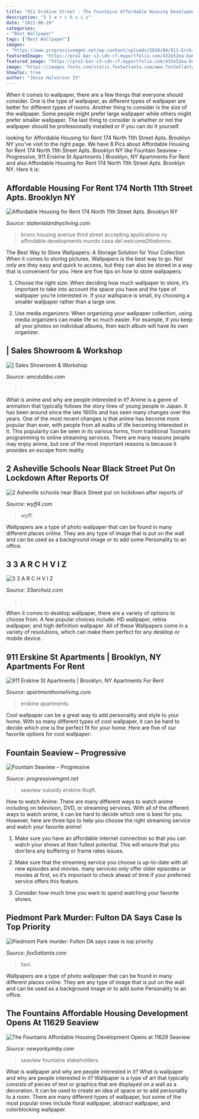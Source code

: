 ```yaml
---
title: "911 Erskine Street : The Fountains Affordable Housing Development Opens At 11629 Seaview"
description: "3 3 a r c h v i z"
date: "2022-06-29"
categories:
- "Best Wallpaper"
tags: ["Best Wallpaper"]
images:
- "https://www.progressivemgmt.net/wp-content/uploads/2020/04/911-Erskine-Street.jpg"
featuredImage: "https://pro2-bar-s3-cdn-cf.myportfolio.com/432e52ea-ba09-4bc0-9471-1effe3c53864/1dd4e1cc-3491-4af4-966a-e338ae19069c_car_16x9.jpg?h=6a5610ae687938ea13446571cc31e264"
featured_image: "https://pro2-bar-s3-cdn-cf.myportfolio.com/432e52ea-ba09-4bc0-9471-1effe3c53864/1dd4e1cc-3491-4af4-966a-e338ae19069c_car_16x9.jpg?h=6a5610ae687938ea13446571cc31e264"
image: "https://images.foxtv.com/static.fox5atlanta.com/www.fox5atlanta.com/content/uploads/2021/08/932/524/willis.jpg?ve=1&amp;tl=1"
ShowToc: true
author: "Jesse Halvorson IV"
---
```



When it comes to wallpaper, there are a few things that everyone should consider. One is the type of wallpaper, as different types of wallpaper are better for different types of rooms. Another thing to consider is the size of the wallpaper. Some people might prefer large wallpaper while others might prefer smaller wallpaper. The last thing to consider is whether or not the wallpaper should be professionally installed or if you can do it yourself.

	

		
looking for Affordable Housing for Rent 174 North 11th Street Apts. Brooklyn NY you've visit to the right page. We have 8 Pics about Affordable Housing for Rent 174 North 11th Street Apts. Brooklyn NY like Fountain Seaview – Progressive, 911 Erskine St Apartments | Brooklyn, NY Apartments For Rent and also Affordable Housing for Rent 174 North 11th Street Apts. Brooklyn NY. Here it is:
		
    
## Affordable Housing For Rent 174 North 11th Street Apts. Brooklyn NY

<img loading=lazy src="http://www.statenislandnycliving.com/wp-content/uploads/2017/07/La20Casa20del20Mundo20-20347520Third20Avenue.jpg" onerror="this.onerror=null;this.src='https://tse1.mm.bing.net/th?id=OIP.BtpjXwziVE-BCR_N9eEEpAAAAA&amp;pid=15.1';" alt="Affordable Housing for Rent 174 North 11th Street Apts. Brooklyn NY">

_Source: statenislandnycliving.com_

>bronx housing avenue third street accepting applications ny affordable developments mundo casa del welcome2thebronx. 

	

The Best Way to Store Wallpapers: A Storage Solution for Your Collection
When it comes to storing pictures, Wallpapers is the best way to go. Not only are they easy and quick to access, but they can also be stored in a way that is convenient for you. Here are five tips on how to store wallpapers:
1) Choose the right size: When deciding how much wallpaper to store, it’s important to take into account the space you have and the type of wallpaper you’re interested in. If your wallspace is small, try choosing a smaller wallpaper rather than a large one.

2) Use media organizers: When organizing your wallpaper collection, using media organizers can make life so much easier. For example, if you keep all your photos on individual albums, then each album will have its own organizer.

    
## | Sales Showroom &amp; Workshop

<img loading=lazy src="https://d1tc5nu51f8a53.cloudfront.net/app/livestore/accounts/1029/listings/1823576/images/c64594a4-c24e-e911-a_2a99-7d66-8710-e9c4-158a-2bd2-1d73-6f95_20190325040047.jpg" onerror="this.onerror=null;this.src='https://tse3.mm.bing.net/th?id=OIP.GlMMeOj48D2J4aBbKpEFtAHaFj&amp;pid=15.1';" alt="| Sales Showroom &amp; Workshop">

_Source: amcdubbo.com_

>. 

	

What is anime and why are people interested in it?
Anime is a genre of animation that typically follows the story lines of young people in Japan. It has been around since the late 1800s and has seen many changes over the years. One of the most recent changes is that anime has become more popular than ever, with people from all walks of life becoming interested in it. This popularity can be seen in its various forms, from traditional Toonami programming to online streaming services. There are many reasons people may enjoy anime, but one of the most important reasons is because it provides an escape from reality.

    
## 2 Asheville Schools Near Black Street Put On Lockdown After Reports Of

<img loading=lazy src="https://kubrick.htvapps.com/htv-prod-media.s3.amazonaws.com/images/asheville-png-1568138752.png?resize=660:*" onerror="this.onerror=null;this.src='https://tse3.mm.bing.net/th?id=OIP.Y6LcwEGwo9iHpY9Nd4ZNUwHaEa&amp;pid=15.1';" alt="2 Asheville schools near Black Street put on lockdown after reports of">

_Source: wyff4.com_

>wyff. 

	



Wallpapers are a type of photo wallpaper that can be found in many different places online. They are any type of image that is put on the wall and can be used as a background image or to add some Personality to an office.

    
## 3 3 A R C H V I Z

<img loading=lazy src="https://pro2-bar-s3-cdn-cf.myportfolio.com/432e52ea-ba09-4bc0-9471-1effe3c53864/1dd4e1cc-3491-4af4-966a-e338ae19069c_car_16x9.jpg?h=6a5610ae687938ea13446571cc31e264" onerror="this.onerror=null;this.src='https://tse1.mm.bing.net/th?id=OIP.USH0sKOQwauIpZpn_2NsmgHaEK&amp;pid=15.1';" alt="3 3 A R C H V I Z">

_Source: 33archviz.com_

>. 

	

When it comes to desktop wallpaper, there are a variety of options to choose from. A few popular choices include: HD wallpaper, retina wallpaper, and high definition wallpaper. All of these Wallpapers come in a variety of resolutions, which can make them perfect for any desktop or mobile device. 

    
## 911 Erskine St Apartments | Brooklyn, NY Apartments For Rent

<img loading=lazy src="https://images1.apartmenthomeliving.com/i2/QEAsXQXS04eMHaaQsBPIF4SInQYR6HP1Mq8-shKSoqA/118/image.jpg" onerror="this.onerror=null;this.src='https://tse3.mm.bing.net/th?id=OIP.zd1wnxbiZkW-bvYNtZ1L_wAAAA&amp;pid=15.1';" alt="911 Erskine St Apartments | Brooklyn, NY Apartments For Rent">

_Source: apartmenthomeliving.com_

>erskine apartments. 

	

Cool wallpaper can be a great way to add personality and style to your home. With so many different types of cool wallpaper, it can be hard to decide which one is the perfect fit for your home. Here are five of our favorite options for cool wallpaper: 

    
## Fountain Seaview – Progressive

<img loading=lazy src="https://www.progressivemgmt.net/wp-content/uploads/2020/04/911-Erskine-Street.jpg" onerror="this.onerror=null;this.src='https://tse2.mm.bing.net/th?id=OIP.07iC_r5_cDPejYddHkDWXAHaGm&amp;pid=15.1';" alt="Fountain Seaview – Progressive">

_Source: progressivemgmt.net_

>seaview subsidy erskine 6sqft. 

	

How to watch Anime: There are many different ways to watch anime including on television, DVD, or streaming services.
With all of the different ways to watch anime, it can be hard to decide which one is best for you. However, here are three tips to help you choose the right streaming service and watch your favorite anime!
1. Make sure you have an affordable internet connection so that you can watch your shows at their fullest potential. This will ensure that you don’tera any buffering or frame rates issues.

2. Make sure that the streaming service you choose is up-to-date with all new episodes and movies. many services only offer older episodes or movies at first, so it’s important to check ahead of time if your preferred service offers this feature.

3. Consider how much time you want to spend watching your favorite shows.

    
## Piedmont Park Murder: Fulton DA Says Case Is Top Priority

<img loading=lazy src="https://images.foxtv.com/static.fox5atlanta.com/www.fox5atlanta.com/content/uploads/2021/08/932/524/willis.jpg?ve=1&amp;tl=1" onerror="this.onerror=null;this.src='https://tse2.mm.bing.net/th?id=OIP.lnB4bkr_emHTX7qzXExSFgHaEK&amp;pid=15.1';" alt="Piedmont Park murder: Fulton DA says case is top priority">

_Source: fox5atlanta.com_

>fani. 

	



Wallpapers are a type of photo wallpaper that can be found in many different places online. They are any type of image that is put on the wall and can be used as a background image or to add some Personality to an office.

    
## The Fountains Affordable Housing Development Opens At 11629 Seaview

<img loading=lazy src="https://newyorkyimby.com/wp-content/uploads/2020/10/Project-stakeholders-joined-for-a-ribbon-cutting-at-11629-Seaview-Avenue-to-celebrate-completion-of-The-Fountains-Phase-One-777x577.jpg" onerror="this.onerror=null;this.src='https://tse2.mm.bing.net/th?id=OIP.JgJRgbuJz5OKks88Yhwa6gHaFf&amp;pid=15.1';" alt="The Fountains Affordable Housing Development Opens at 11629 Seaview">

_Source: newyorkyimby.com_

>seaview fountains stakeholders. 

	

What is wallpaper and why are people interested in it?
What is wallpaper and why are people interested in it?
Wallpaper is a type of art that typically consists of pieces of text or graphics that are displayed on a wall as a decoration. It can be used to create an idea of space or to add personality to a room. There are many different types of wallpaper, but some of the most popular ones include floral wallpaper, abstract wallpaper, and colorblocking wallpaper.

